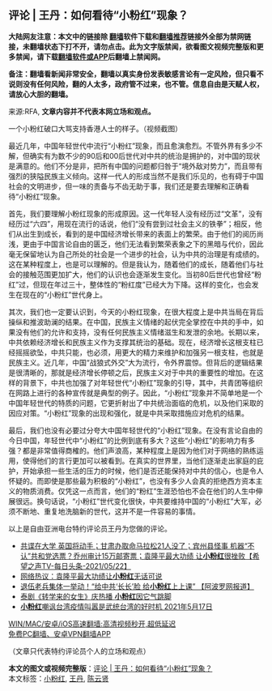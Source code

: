  <h2>评论 | 王丹：如何看待“小粉红”现象？</h2> <p class="notice"><b>大陆网友注意：本文中的链接除 <a href="https://github.com/bannedbook/fanqiang" >翻墙</a>软件下载和<a href="https://github.com/killgcd/justmysocks/blob/master/README.md">翻墙推荐</a>链接外全部为禁网链接，未翻墙状态下打不开，请勿点击。此为文字版禁闻，欲看图文视频完整版和更多禁闻，请下载<a href="https://github.com/bannedbook/fanqiang">翻墙软件或APP</a>后翻墙上禁闻网。</p><p>备注：翻墙看新闻非常安全，翻墙以真实身份发表敏感言论有一定风险，但只看不说则没有任何风险，翻的人太多，政府管不过来，也不管。信息自由是天赋人权，请放心大胆的翻墙。</b></p>  <div class="entry"> <p>来源:RFA, <strong>文章内容并不代表本网立场和观点。</strong></p> <p>&#19968;&#20010;&#23567;&#31881;&#32418;&#30772;&#21475;&#22823;&#39554;&#25903;&#25345;&#39321;&#28207;&#20154;&#22763;&#30340;&#26679;&#23376;&#12290;&#65288;&#35270;&#39057;&#25130;&#22270;&#65289;             </p>  <p>&#26368;&#36817;&#20960;&#24180;&#65292;&#20013;&#22269;&#24180;&#36731;&#19990;&#20195;&#20013;&#27969;&#34892;&#8220;&#23567;&#31881;&#32418;&#8221;&#29616;&#35937;&#65292;&#32780;&#19988;&#24840;&#28436;&#24840;&#28872;&#12290;&#19981;&#31649;&#22806;&#30028;&#26377;&#22810;&#23569;&#19981;&#35299;&#65292;&#20294;&#30830;&#23454;&#26377;&#20026;&#25968;&#19981;&#23569;&#30340;90&#21518;&#21644;00&#21518;&#19990;&#20195;&#23545;&#20013;&#20849;&#30340;&#32479;&#27835;&#26159;&#25317;&#25252;&#30340;&#65292;&#23545;&#20013;&#22269;&#30340;&#29616;&#29366;&#26159;&#28385;&#24847;&#30340;&#12290;&#20182;&#20204;&#19981;&#20998;&#26159;&#38750;&#65292;&#25226;&#25152;&#26377;&#20013;&#22269;&#30340;&#38382;&#39064;&#37117;&#24402;&#21646;&#20110;&#8220;&#22659;&#22806;&#25932;&#23545;&#21183;&#21147;&#8221;&#65292;&#32780;&#19988;&#24102;&#26377;&#24378;&#28872;&#30340;&#29421;&#38552;&#27665;&#26063;&#20027;&#20041;&#20542;&#21521;&#12290;&#36825;&#26679;&#19968;&#20195;&#20154;&#30340;&#24418;&#25104;&#24403;&#28982;&#19981;&#26159;&#25105;&#20204;&#20048;&#35265;&#30340;&#65292;&#20063;&#26377;&#30861;&#20110;&#20013;&#22269;&#31038;&#20250;&#30340;&#25991;&#26126;&#36827;&#27493;&#65292;&#20294;&#19968;&#21619;&#30340;&#36131;&#22791;&#19982;&#19981;&#40831;&#26080;&#21161;&#20110;&#20107;&#65292;&#25105;&#20204;&#36824;&#26159;&#35201;&#21435;&#29702;&#35299;&#21644;&#27491;&#30830;&#30475;&#24453;&#8220;&#23567;&#31881;&#32418;&#8221;&#29616;&#35937;&#12290;</p> <p>&#39318;&#20808;&#65292;&#25105;&#20204;&#35201;&#29702;&#35299;&#23567;&#31881;&#32418;&#29616;&#35937;&#30340;&#24418;&#25104;&#21407;&#22240;&#12290;&#36825;&#19968;&#20195;&#24180;&#36731;&#20154;&#27809;&#26377;&#32463;&#21382;&#36807;&#8220;&#25991;&#38761;&#8221;&#65292;&#27809;&#26377;&#32463;&#21382;&#36807;&#8220;&#20845;&#22235;&#8221;&#65292;&#29992;&#29616;&#22312;&#27969;&#34892;&#30340;&#35805;&#35828;&#65292;&#20182;&#20204;&#8220;&#27809;&#26377;&#23581;&#21040;&#36807;&#31038;&#20250;&#20027;&#20041;&#30340;&#38081;&#25331;&#8221;&#65307;&#30456;&#21453;&#65292;&#20182;&#20204;&#20174;&#20986;&#29983;&#21040;&#25104;&#38271;&#65292;&#30475;&#21040;&#30340;&#26159;&#20013;&#22269;&#32463;&#27982;&#22686;&#38271;&#24102;&#26469;&#30340;&#34920;&#38754;&#19978;&#30340;&#32321;&#33635;&#12290;&#30001;&#20110;&#20182;&#20204;&#30340;&#38405;&#21382;&#23578;&#27973;&#65292;&#26356;&#30001;&#20110;&#20013;&#22269;&#35328;&#35770;&#33258;&#30001;&#30340;&#21294;&#20047;&#65292;&#20182;&#20204;&#26080;&#27861;&#30475;&#21040;&#32321;&#33635;&#34920;&#35937;&#20043;&#19979;&#30340;&#40657;&#26263;&#19982;&#20195;&#20215;&#65292;&#22240;&#27492;&#27627;&#26080;&#20445;&#30041;&#22320;&#35748;&#20026;&#33258;&#24049;&#25152;&#22788;&#30340;&#31038;&#20250;&#26159;&#19968;&#20010;&#36827;&#27493;&#30340;&#31038;&#20250;&#65292;&#35748;&#20026;&#20013;&#20849;&#30340;&#27835;&#29702;&#26159;&#26377;&#25104;&#32489;&#30340;&#12290;&#36825;&#22312;&#26576;&#31181;&#31243;&#24230;&#19978;&#65292;&#20063;&#26159;&#21487;&#20197;&#29702;&#35299;&#30340;&#12290;&#20294;&#26159;&#25105;&#35748;&#20026;&#65292;&#38543;&#30528;&#20182;&#20204;&#30340;&#25104;&#38271;&#65292;&#38543;&#30528;&#20182;&#20204;&#19982;&#31038;&#20250;&#30340;&#25509;&#35302;&#33539;&#22260;&#26356;&#21152;&#25193;&#22823;&#65292;&#20182;&#20204;&#30340;&#35748;&#35782;&#20063;&#20250;&#36880;&#28176;&#21457;&#29983;&#21464;&#21270;&#12290;&#24403;&#21021;80&#21518;&#19990;&#20195;&#20063;&#26366;&#32463;&#8220;&#31881;&#32418;&#8221;&#36807;&#65292;&#20294;&#29616;&#22312;&#24180;&#36807;&#19977;&#21313;&#65292;&#25972;&#20307;&#24615;&#30340;&#8220;&#31881;&#32418;&#24230;&#8221;&#24050;&#32463;&#22823;&#20026;&#19979;&#38477;&#12290;&#36825;&#26679;&#30340;&#21464;&#21270;&#65292;&#20063;&#20250;&#21457;&#29983;&#22312;&#29616;&#22312;&#30340;&#8220;&#23567;&#31881;&#32418;&#8221;&#19990;&#20195;&#36523;&#19978;&#12290;</p>  <p>&#20854;&#27425;&#65292;&#25105;&#20204;&#20063;&#19968;&#23450;&#35201;&#35748;&#35782;&#21040;&#65292;&#20170;&#22825;&#30340;&#23567;&#31881;&#32418;&#29616;&#35937;&#65292;&#22312;&#24456;&#22823;&#31243;&#24230;&#19978;&#26159;&#20013;&#20849;&#24403;&#23616;&#22312;&#32972;&#21518;&#25805;&#32437;&#21644;&#25512;&#27874;&#21161;&#28572;&#30340;&#32467;&#26524;&#12290;&#22312;&#20013;&#22269;&#65292;&#27665;&#26063;&#20027;&#20041;&#24773;&#32490;&#30340;&#36215;&#20239;&#23436;&#20840;&#25484;&#25511;&#22312;&#20013;&#20849;&#30340;&#25163;&#20013;&#65292;&#22914;&#26524;&#27809;&#26377;&#20182;&#20204;&#30340;&#20801;&#35768;&#21644;&#25903;&#25345;&#65292;&#27809;&#26377;&#20219;&#20309;&#27665;&#26063;&#20027;&#20041;&#24773;&#32490;&#28363;&#29983;&#21644;&#21457;&#27844;&#30340;&#20313;&#22320;&#12290;&#38271;&#26399;&#20197;&#26469;&#65292;&#20013;&#20849;&#20381;&#36182;&#32463;&#27982;&#22686;&#38271;&#21644;&#27665;&#26063;&#20027;&#20041;&#20316;&#20026;&#25903;&#25745;&#20854;&#32479;&#27835;&#30340;&#22522;&#30784;&#12290;&#29616;&#22312;&#65292;&#32463;&#27982;&#22686;&#38271;&#36825;&#26681;&#25903;&#26609;&#24050;&#32463;&#25671;&#25671;&#27442;&#22368;&#65292;&#20013;&#20849;&#21482;&#33021;&#65292;&#20063;&#24517;&#39035;&#65292;&#29992;&#26356;&#22823;&#30340;&#31934;&#21147;&#26469;&#32500;&#25252;&#21644;&#21152;&#24378;&#21478;&#19968;&#26681;&#25903;&#26609;&#65292;&#20063;&#23601;&#26159;&#27665;&#26063;&#20027;&#20041;&#12290;&#36817;&#20960;&#24180;&#65292;&#20013;&#22269;&#8220;&#25112;&#29436;&#24335;&#22806;&#20132;&#8221;&#22823;&#20026;&#27969;&#34892;&#65292;&#20196;&#22806;&#30028;&#38663;&#24778;&#12290;&#20294;&#32972;&#21518;&#30340;&#36923;&#36753;&#32467;&#26524;&#26159;&#24456;&#28165;&#26224;&#30340;&#65292;&#37027;&#23601;&#26159;&#32463;&#27982;&#22686;&#38271;&#20572;&#39039;&#20043;&#21518;&#65292;&#27665;&#26063;&#20027;&#20041;&#23545;&#20110;&#20013;&#20849;&#30340;&#37325;&#35201;&#24615;&#30340;&#22686;&#21152;&#12290;&#22312;&#36825;&#26679;&#30340;&#32972;&#26223;&#19979;&#65292;&#20013;&#20849;&#20063;&#21152;&#24378;&#20102;&#23545;&#24180;&#36731;&#19990;&#20195;&#8220;&#23567;&#31881;&#32418;&#8221;&#29616;&#35937;&#30340;&#24341;&#23548;&#65292;&#20854;&#20013;&#65292;&#20849;&#38738;&#22242;&#31561;&#32452;&#32455;&#22312;&#32593;&#36335;&#19978;&#36827;&#34892;&#30340;&#21508;&#31181;&#23459;&#20256;&#23601;&#26159;&#20856;&#22411;&#30340;&#20363;&#23376;&#12290;&#22240;&#27492;&#65292;&#8220;&#23567;&#31881;&#32418;&#8221;&#29616;&#35937;&#24182;&#19981;&#31616;&#21333;&#22320;&#26159;&#19968;&#20010;&#20013;&#22269;&#24180;&#36731;&#19990;&#20195;&#30340;&#29305;&#36136;&#30340;&#38382;&#39064;&#65292;&#23427;&#26356;&#25240;&#23556;&#20986;&#20102;&#20013;&#20849;&#32479;&#27835;&#38754;&#20020;&#30340;&#21361;&#26426;&#65292;&#20197;&#21450;&#20182;&#20204;&#37319;&#21462;&#30340;&#22240;&#24212;&#23545;&#31574;&#12290;&#8220;&#23567;&#31881;&#32418;&#8221;&#29616;&#35937;&#30340;&#20986;&#29616;&#21644;&#24378;&#21270;&#65292;&#23601;&#26159;&#20013;&#20849;&#37319;&#21462;&#25514;&#26045;&#24212;&#23545;&#21361;&#26426;&#30340;&#32467;&#26524;&#12290;</p> <p>&#26368;&#21518;&#65292;&#25105;&#20204;&#20063;&#27809;&#26377;&#24517;&#35201;&#36807;&#20998;&#22840;&#22823;&#20013;&#22269;&#24180;&#36731;&#19990;&#20195;&#30340;&#8220;&#23567;&#31881;&#32418;&#8221;&#29616;&#35937;&#12290;&#22312;&#27809;&#26377;&#35328;&#35770;&#33258;&#30001;&#30340;&#20170;&#26085;&#20013;&#22269;&#65292;&#24180;&#36731;&#19990;&#20195;&#20013;&#8220;&#23567;&#31881;&#32418;&#8221;&#30340;&#27604;&#20363;&#21040;&#24213;&#26377;&#22810;&#22823;&#65311;&#36825;&#20123;&#8220;&#23567;&#31881;&#32418;&#8221;&#30340;&#24433;&#21709;&#21147;&#26377;&#22810;&#24378;&#65311;&#37117;&#26159;&#38750;&#24120;&#20540;&#24471;&#21830;&#27063;&#30340;&#12290;&#20182;&#20204;&#22768;&#28010;&#39640;&#65292;&#26576;&#31181;&#31243;&#24230;&#19978;&#26159;&#22240;&#20026;&#20182;&#20204;&#23545;&#20110;&#32593;&#32476;&#30340;&#29087;&#32451;&#36816;&#29992;&#65292;&#20351;&#24471;&#20182;&#20204;&#30340;&#35328;&#34892;&#26356;&#21152;&#21487;&#20197;&#34987;&#30475;&#21040;&#12290;&#22312;&#30495;&#23454;&#30340;&#19990;&#30028;&#37324;&#65292;&#24403;&#20182;&#20204;&#36880;&#28176;&#36208;&#20986;&#23478;&#24237;&#30340;&#24199;&#25252;&#65292;&#24320;&#22987;&#25215;&#25285;&#19968;&#20123;&#29983;&#27963;&#30340;&#21387;&#21147;&#30340;&#26102;&#20505;&#65292;&#20182;&#20204;&#26159;&#21542;&#36824;&#33021;&#20445;&#25345;&#23545;&#20013;&#20849;&#30340;&#20449;&#24515;&#65292;&#20063;&#26159;&#20196;&#20154;&#24576;&#30097;&#30340;&#12290;&#32780;&#21363;&#20351;&#26159;&#37027;&#20123;&#26368;&#20026;&#31215;&#26497;&#30340;&#8220;&#23567;&#31881;&#32418;&#8221;&#65292;&#20063;&#27809;&#26377;&#22810;&#23569;&#20154;&#20250;&#30495;&#30340;&#25298;&#32477;&#35199;&#26041;&#36164;&#26412;&#20027;&#20041;&#30340;&#29289;&#36136;&#28040;&#36153;&#12290;&#20165;&#20973;&#36825;&#19968;&#28857;&#32780;&#35328;&#65292;&#20182;&#20204;&#30340;&#8220;&#31881;&#32418;&#8221;&#29983;&#28079;&#24656;&#24597;&#20063;&#19981;&#20250;&#22312;&#20182;&#20204;&#30340;&#20154;&#29983;&#20013;&#20280;&#23637;&#24456;&#36828;&#12290;&#25442;&#21477;&#35805;&#35828;&#65292;&#8220;&#23567;&#31881;&#32418;&#8221;&#19990;&#20195;&#21464;&#21270;&#24456;&#24555;&#65292;&#20013;&#20849;&#35201;&#32500;&#25345;&#20013;&#22269;&#30340;&#8220;&#23567;&#31881;&#32418;&#8221;&#22823;&#20891;&#65292;&#24517;&#39035;&#19981;&#26029;&#22320;&#12289;&#37325;&#22797;&#22320;&#27927;&#33041;&#26032;&#30340;&#19990;&#20195;&#65292;&#36825;&#24182;&#19981;&#26159;&#19968;&#20214;&#23481;&#26131;&#30340;&#20107;&#24773;&#12290;</p>  <p>&#20197;&#19978;&#26159;&#33258;&#30001;&#20122;&#27954;&#30005;&#21488;&#29305;&#32422;&#35780;&#35770;&#21592;&#29579;&#20025;&#20026;&#24744;&#20570;&#30340;&#35780;&#35770;&#12290;</p> <ul class='op-related-articles' title='相关阅读'> <li><a href='https://www.bannedbook.org/bnews/comments/20210524/1552561.html' target='_blank'>共谍在大学 英国将动手；甘肃办取命马拉松21人没了；宾州县怪事 机器“不认”共和党选票？乔州审计15万邮寄票；袁隆平最大功绩 让<b>小粉红</b>很挫败【希望之声TV-每日头条-2021/05/22】</a></li> <li><a href='https://www.bannedbook.org/bnews/comments/20210523/1552294.html' target='_blank'>网络热议：袁隆平最大功绩让<b>小粉红</b>无话可说</a></li> <li><a href='https://www.bannedbook.org/bnews/cbnews/20210520/1550329.html' target='_blank'>退伍老兵集体一举动！“给中共‘长长’脸 给<b>小粉红</b>上上课” 【阿波罗网报道】</a></li> <li><a href='https://www.bannedbook.org/bnews/comments/20210518/1549045.html' target='_blank'>泰剧《转学来的女生》庆热播 <b>小粉红</b>因它气跳脚</a></li> <li><a href='https://www.bannedbook.org/bnews/bannedvideo/20210517/1548253.html' target='_blank'><b>小粉红</b>嘲讽台湾疫情叫嚣是武统台湾的好时机 2021年5月17日</a></li> </ul> <p class="texttj"> <a href="https://github.com/bannedbook/fanqiang/wiki/V2ray%E6%9C%BA%E5%9C%BA" target="_blank">WIN/MAC/安卓/iOS高速翻墙:高清视频秒开,超低延迟</a><br/> <a href="https://github.com/bannedbook/fanqiang/wiki/%E7%A6%81%E9%97%BB%E7%BD%91%E5%AE%89%E5%8D%93%E7%BF%BB%E5%A2%99%E6%96%B0%E9%97%BBAPP" target="_blank">免费PC翻墙、安卓VPN翻墙APP</a></p> <p>&#65288;&#25991;&#31456;&#21482;&#20195;&#34920;&#29305;&#32422;&#35780;&#35770;&#21592;&#20010;&#20154;&#30340;&#31435;&#22330;&#21644;&#35266;&#28857;&#65289;</p><a name='sharetosocial'></a>       <div><b>本文的图文或视频完整版</b>：<a href='https://www.bannedbook.org/bnews/comments/20210524/1552993.html'>评论 | 王丹：如何看待“小粉红”现象？</a></div>  </div><!--END ENTRY--> <div class="postfooter"> <div>本文标签：<a href="https://www.bannedbook.org/bnews/tag/%e5%b0%8f%e7%b2%89%e7%ba%a2/" rel="tag">小粉红</a>, <a href="https://www.bannedbook.org/bnews/tag/%e7%8e%8b%e4%b8%b9/" rel="tag">王丹</a>, <a href="https://www.bannedbook.org/bnews/tag/%e9%99%88%e4%ba%91%e8%b4%a4/" rel="tag">陈云贤</a></div>  </div><!--END POSTFOOTER--> 